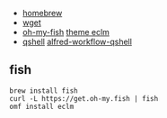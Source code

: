 * [homebrew](https://brew.sh/)
* [wget]()
* [oh-my-fish](https://github.com/oh-my-fish/oh-my-fish) 
  [theme eclm](https://github.com/oh-my-fish/oh-my-fish/blob/master/docs/Themes.md#eclm)
* [qshell](https://developer.qiniu.com/kodo/tools/1302/qshell)
  [alfred-workflow-qshell](https://github.com/onestark/alfred-workflow-qshell)

## fish
```shell
brew install fish
curl -L https://get.oh-my.fish | fish
omf install eclm
```